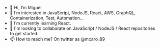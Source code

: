 - 👋 Hi, I’m Miguel
- 👀 I’m interested in JavaScript, NodeJS, React, AWS, GraphQL, Containerization, Test, Automation...
- 🌱 I’m currently learning React.
- 💞️ I'm looking to collaborate on JavaScript / NodeJS / React repositories to get started.
- 📫 How to reach me? On twitter as @mcaro_89

<!---
mac8905/mac8905 is a ✨ special ✨ repository because its `README.md` (this file) appears on your GitHub profile.
You can click the Preview link to take a look at your changes.
--->
